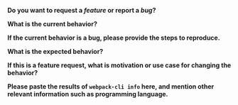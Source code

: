 <!-- Before creating an issue please make sure you are using the latest version of webpack. -->

**Do you want to request a _feature_ or report a _bug_?**

<!-- Please ask questions on StackOverflow or the webpack Gitter (https://gitter.im/webpack/webpack). Questions will be closed. -->

**What is the current behavior?**

**If the current behavior is a bug, please provide the steps to reproduce.**

<!-- A great way to do this is to provide your configuration via a GitHub gist. -->

**What is the expected behavior?**

**If this is a feature request, what is motivation or use case for changing the behavior?**

**Please paste the results of `webpack-cli info` here, and mention other relevant information such as programming language.**
